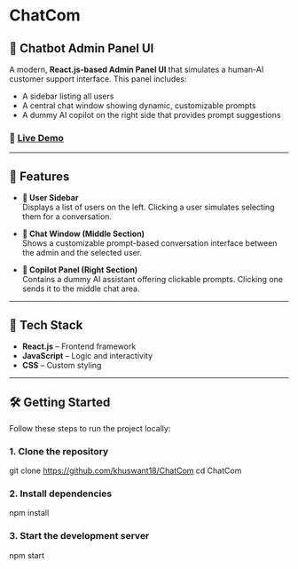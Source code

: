 # ChatCom
## 🧠 Chatbot Admin Panel UI

A modern, **React.js-based Admin Panel UI** that simulates a human-AI customer support interface. This panel includes:

- A sidebar listing all users
- A central chat window showing dynamic, customizable prompts
- A dummy AI copilot on the right side that provides prompt suggestions

### 🔗 [Live Demo](https://chat-com-chi.vercel.app/)  

---

## 🚀 Features

- **👤 User Sidebar**  
  Displays a list of users on the left. Clicking a user simulates selecting them for a conversation.

- **💬 Chat Window (Middle Section)**  
  Shows a customizable prompt-based conversation interface between the admin and the selected user.

- **🤖 Copilot Panel (Right Section)**  
  Contains a dummy AI assistant offering clickable prompts. Clicking one sends it to the middle chat area.

---

## 🧱 Tech Stack

- **React.js** – Frontend framework
- **JavaScript** – Logic and interactivity
- **CSS** – Custom styling

---

## 🛠️ Getting Started

Follow these steps to run the project locally:

### 1. Clone the repository

git clone https://github.com/khuswant18/ChatCom
cd ChatCom

### 2. Install dependencies
npm install

### 3. Start the development server
npm start




